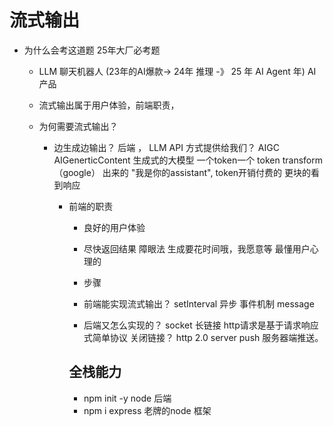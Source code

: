 # 流式输出

- 为什么会考这道题
  25年大厂必考题
  - LLM 聊天机器人 (23年的AI爆款-> 24年 推理 -》 25 年 AI Agent 年) AI 产品
  - 流式输出属于用户体验，前端职责，

  - 为何需要流式输出？
     - 边生成边输出？
        后端 ， LLM API 方式提供给我们？
        AIGC   AIGenerticContent 生成式的大模型 一个token一个 token transform（google） 出来的
        "我是你的assistant", token开销付费的 
        更块的看到响应

        - 前端的职责
          - 良好的用户体验
          - 尽快返回结果 
          障眼法 生成要花时间哦，我愿意等 
          最懂用户心理的 

          - 步骤 
           - 前端能实现流式输出？
             setInterval 异步 事件机制 message 

           - 后端又怎么实现的？
            socket 长链接 
            http请求是基于请求响应式简单协议 关闭链接？ 
            http 2.0 server push 服务器端推送。

          ## 全栈能力
          - npm init -y  node 后端
          - npm i express 老牌的node 框架